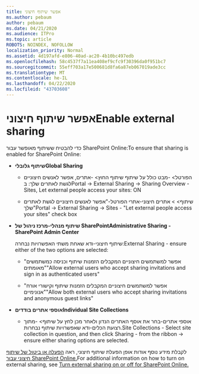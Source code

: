 ```yaml
---
title: אפשר שיתוף חיצוני
ms.author: pebaum
author: pebaum
ms.date: 04/21/2020
ms.audience: ITPro
ms.topic: article
ROBOTS: NOINDEX, NOFOLLOW
localization_priority: Normal
ms.assetid: 4d197afd-e806-40ad-ac20-4b10bc497edb
ms.openlocfilehash: 58c4537f7a11ea408ef9cfc9f30396da0f951bc7
ms.sourcegitcommit: 55eff703a17e500681d8fa6a87eb067019ade3cc
ms.translationtype: MT
ms.contentlocale: he-IL
ms.lasthandoff: 04/22/2020
ms.locfileid: "43703608"
---
```

# <a name="enable-external-sharing"></a><span data-ttu-id="01f18-102">אפשר שיתוף חיצוני</span><span class="sxs-lookup"><span data-stu-id="01f18-102">Enable external sharing</span></span>

 <span data-ttu-id="01f18-103">כדי להבטיח ששיתוף מאופשר עבור SharePoint Online:</span><span class="sxs-lookup"><span data-stu-id="01f18-103">To ensure that sharing is enabled for SharePoint Online:</span></span>
  
- <span data-ttu-id="01f18-104">**שיתוף גלובלי**</span><span class="sxs-lookup"><span data-stu-id="01f18-104">**Global Sharing**</span></span>
    
  - <span data-ttu-id="01f18-105">הפורטל\> -מבט כולל על שיתוף שיתוף החוץ\> -אתרים, אפשר לאנשים חיצוניים לגשת לאתרים שלך: ב</span><span class="sxs-lookup"><span data-stu-id="01f18-105">Portal -\> External Sharing -\> Sharing Overview - Sites, Let external people access your sites: ON</span></span>
    
  - <span data-ttu-id="01f18-106">שיתוף\> \> אתרים חיצוני-אתרי הפורטל-"אפשר לאנשים חיצוניים לגשת לאתרים שלך"</span><span class="sxs-lookup"><span data-stu-id="01f18-106">Portal -\> External Sharing -\> Sites - "Let external people access your sites" check box</span></span>
    
- <span data-ttu-id="01f18-107">**שיתוף מנהלי-מרכז ניהול של SharePoint**</span><span class="sxs-lookup"><span data-stu-id="01f18-107">**Administrative Sharing - SharePoint Admin Center**</span></span>
    
    <span data-ttu-id="01f18-108">שיתוף חיצוני-ודא שאחת משתי האפשרויות נבחרה:</span><span class="sxs-lookup"><span data-stu-id="01f18-108">External Sharing - ensure either of the two options are selected:</span></span>
    
  - <span data-ttu-id="01f18-109">"אפשר למשתמשים חיצוניים המקבלים הזמנות שיתוף וכניסה כמשתמשים מאומתים"</span><span class="sxs-lookup"><span data-stu-id="01f18-109">"Allow external users who accept sharing invitations and sign in as authenticated users"</span></span>
    
  - <span data-ttu-id="01f18-110">"אפשר למשתמשים חיצוניים המקבלים הזמנות שיתוף וקישורי אורח אנונימיים"</span><span class="sxs-lookup"><span data-stu-id="01f18-110">"Allow both external users who accept sharing invitations and anonymous guest links"</span></span>
    
- <span data-ttu-id="01f18-111">**אוספי אתרים בודדים**</span><span class="sxs-lookup"><span data-stu-id="01f18-111">**Individual Site Collections**</span></span>
    
  - <span data-ttu-id="01f18-112">אוספי אתרים-בחר את אוסף האתרים הנדון ולאחר מכן לחץ על שיתוף\> -מתוך רצועת הכלים-ודא שאפשרויות שיתוף נבחרות.</span><span class="sxs-lookup"><span data-stu-id="01f18-112">Site Collections - Select site collection in question, and then click Sharing - from the ribbon -\> ensure either sharing options are selected.</span></span>
    
<span data-ttu-id="01f18-113">לקבלת מידע נוסף אודות אופן הפעלת שיתוף חיצוני, ראה [הפעלה או ביטול של שיתוף חיצוני עבור SharePoint Online.](https://go.microsoft.com/fwlink/?linkid=2047681&amp;clcid=0x409)</span><span class="sxs-lookup"><span data-stu-id="01f18-113">For additional information on how to turn on external sharing, see [Turn external sharing on or off for SharePoint Online.](https://go.microsoft.com/fwlink/?linkid=2047681&amp;clcid=0x409)</span></span>
  

